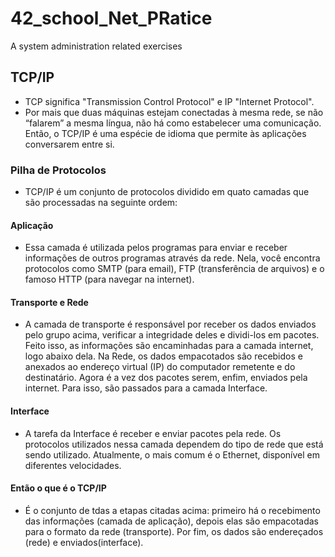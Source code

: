 # 42_school_Net_PRatice
A system administration related exercises

## TCP/IP
- TCP significa "Transmission Control Protocol" e IP "Internet Protocol".
- Por mais que duas máquinas estejam conectadas à mesma rede, se não “falarem”
	a mesma língua, não há como estabelecer uma comunicação. Então, o TCP/IP é
	uma espécie de idioma que permite às aplicações conversarem entre si.

### Pilha de Protocolos
- TCP/IP é um conjunto de protocolos dividido em quato camadas que são
	processadas na seguinte ordem:
#### Aplicação
- Essa camada é utilizada pelos programas para enviar e receber
	informações de outros programas através da rede. Nela, você encontra 
	protocolos como SMTP (para email), FTP (transferência de arquivos) e o
	famoso HTTP (para navegar na internet). 
#### Transporte e Rede
- A camada de transporte é responsável por receber os dados enviados pelo grupo
	acima, verificar a integridade deles e dividi-los em pacotes. Feito isso, as
	informações são encaminhadas para a camada internet, logo abaixo dela.
	Na Rede, os dados empacotados são recebidos e anexados ao endereço virtual
	(IP) do computador remetente e do destinatário. Agora é a vez dos pacotes
	serem, enfim, enviados pela internet. Para isso, são passados para a camada
	Interface.
####  Interface
- A tarefa da Interface é receber e enviar pacotes pela rede. Os protocolos
	utilizados nessa camada dependem do tipo de rede que está sendo utilizado.
	Atualmente, o mais comum é o Ethernet, disponível em diferentes velocidades.

#### Então o que é o TCP/IP
- É o conjunto de tdas a etapas citadas acima: primeiro há o recebimento das
	informações (camada de aplicação), depois elas são empacotadas para o
	formato da rede (transporte). Por fim, os dados são endereçados (rede) e
	enviados(interface).